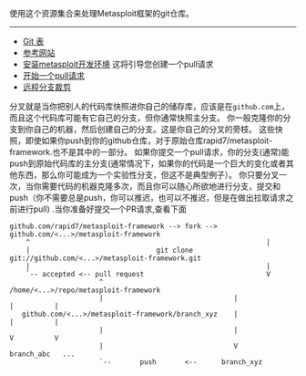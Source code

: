 使用这个资源集合来处理Metasploit框架的git仓库。

* * * * *
* [Git 表](http://1)
* [参考网站](http://2)
* [安装metasploit开发环境](安装metasploit.md) 这将引导您创建一个pull请求
* [开始一个pull请求](http://3)
* [远程分支裁剪](http://1)

分叉就是当你把别人的代码库快照进你自己的储存库，应该是在`github.com`上，而且这个代码库可能有它自己的分支，但你通常快照主分支。
你一般克隆你的分支到你自己的机器，然后创建自己的分支。这是你自己的分叉的旁枝。
这些快照，即使如果你push到你的github仓库，对于原始仓库rapid7/metasploit-framework.也不是其中的一部分。
如果你提交一个pull请求，你的分支(通常)能push到原始代码库的主分支(通常情况下，如果你的代码是一个巨大的变化或者其他东西，那么你可能成为一个实验性分支，但这不是典型例子）。
你只要分叉一次，当你需要代码的机器克隆多次，而且你可以随心所欲地进行分支，提交和push（你不需要总是push，你可以推迟，也可以不推迟，但是在做出拉取请求之前进行pull) .当你准备好提交一个PR请求,查看下面
~~~
github.com/rapid7/metasploit-framework --> fork --> github.com/<...>/metasploit-framework
    ^                                                          |
    |                               git clone git://github.com/<...>/metasploit-framework.git
    |                                                          |
    `-- accepted <-- pull request                              V
                      ^                        /home/<...>/repo/metasploit-framework
                      |                                |              |          |
   github.com/<...>/metasploit-framework/branch_xyz    |              |          |
                      |                                |              V          V
                      |                                V           branch_abc   ...
                      `--       push       <--      branch_xyz
~~~
